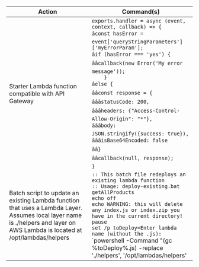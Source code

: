 | Action                                                                                                                                                                        | Command(s)                                                                                                                                                                                                                                                                                                                                                                                                                                                                                                                                                                                                                         |
|-------------------------------------------------------------------------------------------------------------------------------------------------------------------------------|------------------------------------------------------------------------------------------------------------------------------------------------------------------------------------------------------------------------------------------------------------------------------------------------------------------------------------------------------------------------------------------------------------------------------------------------------------------------------------------------------------------------------------------------------------------------------------------------------------------------------------|
| Starter Lambda function compatible with API Gateway                                                                                                                           | `exports.handler = async (event, context, callback) => {`<br/>`âconst hasError = event['queryStringParameters']['myErrorParam'];`<br/>`âif (hasError === 'yes') {`<br/>`ââcallback(new Error('My error message'));`<br/>`    }`<br/>`âelse {`<br/>`ââconst response = {`<br/>`âââstatusCode: 200,`<br/>`âââheaders: {"Access-Control-Allow-Origin": "*"},`<br/>`âââbody: JSON.stringify({success: true}),`<br/>`âââisBase64Encoded: false`<br/>`ââ}`<br/>`ââcallback(null, response);`<br/>`}`                                                                                       |
| Batch script to update an existing Lambda function that uses a Lambda Layer. Assumes local layer name is ./helpers and layer on AWS Lambda is located at /opt/lambdas/helpers | `:: This batch file redeploys an existing lambda function`<br/>`:: Usage: deploy-existing.bat getAllProducts`<br/>`echo off`<br/>`echo WARNING: this will delete any index.js or index.zip you have in the current directory!`<br/>`pause`<br/>`set /p toDeploy=Enter lambda name (without the .js): `<br/>`powershell -Command "(gc %toDeploy%.js) -replace './helpers', '/opt/lambdas/helpers' | Out-File -encoding ASCII index.js"`<br/>`powershell "Compress-Archive index.js index.zip"`<br/>`aws lambda update-function-code --function-name %toDeploy% --zip-file fileb://index.zip`<br/>`del index.js`<br/>`del index.zip` |
